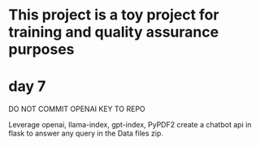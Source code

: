 # This project is a toy project for training and quality assurance purposes

# day 7

DO NOT COMMIT OPENAI KEY TO REPO

Leverage openai, llama-index, gpt-index, PyPDF2 create a chatbot api in flask to answer any query in the Data files zip.

